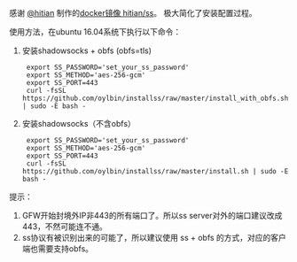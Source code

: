 感谢 [@hitian](https://github.com/hitian) 制作的[docker镜像 hitian/ss](https://hub.docker.com/r/hitian/ss/)。
极大简化了安装配置过程。

使用方法，在ubuntu 16.04系统下执行以下命令：

1. 安装shadowsocks + obfs (obfs=tls)

        export SS_PASSWORD='set_your_ss_password'
        export SS_METHOD='aes-256-gcm'
        export SS_PORT=443
        curl -fsSL https://github.com/oylbin/installss/raw/master/install_with_obfs.sh | sudo -E bash -

2. 安装shadowsocks（不含obfs）

        export SS_PASSWORD='set_your_ss_password'
        export SS_METHOD='aes-256-gcm'
        export SS_PORT=443
        curl -fsSL https://github.com/oylbin/installss/raw/master/install.sh | sudo -E bash -

提示：

1. GFW开始封境外IP非443的所有端口了。所以ss server对外的端口建议改成443，不然可能连不通。
2. ss协议有被识别出来的可能了，所以建议使用 ss + obfs 的方式，对应的客户端也需要支持obfs。
